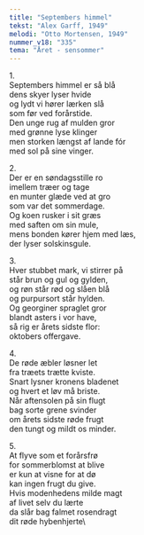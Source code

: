 ```yaml
---
title: "Septembers himmel"
tekst: "Alex Garff, 1949"
melodi: "Otto Mortensen, 1949"
nummer_v18: "335"
tema: "Året - sensommer"
---
```

1\.\
Septembers himmel er så blå\
dens skyer lyser hvide\
og lydt vi hører lærken slå\
som før ved forårstide.\
Den unge rug af mulden gror\
med grønne lyse klinger\
men storken længst af lande fór\
med sol på sine vinger.

2\.\
Der er en søndagsstille ro\
imellem træer og tage\
en munter glæde ved at gro\
som var det sommerdage.\
Og koen rusker i sit græs\
med saften om sin mule,\
mens bonden kører hjem med læs,\
der lyser solskinsgule.

3\.\
Hver stubbet mark, vi stirrer på\
står brun og gul og gylden,\
og røn står rød og slåen blå\
og purpursort står hylden.\
Og georginer spraglet gror\
blandt asters i vor have,\
så rig er årets sidste flor:\
oktobers offergave.

4\.\
De røde æbler løsner let\
fra træets trætte kviste.\
Snart lysner kronens bladenet\
og hvert et løv må briste.\
Når aftensolen på sin flugt\
bag sorte grene svinder\
om årets sidste røde frugt\
den tungt og mildt os minder.

5\.\
At flyve som et forårsfrø\
for sommerblomst at blive\
er kun at visne for at dø\
kan ingen frugt du give.\
Hvis modenhedens milde magt\
af livet selv du lærte\
da slår bag falmet rosendragt\
dit røde hybenhjerte\
